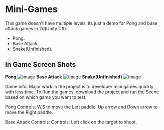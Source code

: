 # Mini-Games
This game doesn't have multiple levels, its just a demo for Pong and base attack games in 2d(Unity C#).
- Pong.
- Base Attack.
- Snake(Unfinished).

## In Game Screen Shots
**Pong**
![image](https://user-images.githubusercontent.com/47148900/149487785-63efa8c4-3b38-4df5-a643-29c3d781c93e.png)
**Base Attack**
![image](https://user-images.githubusercontent.com/47148900/149487551-5b68604b-078a-47b9-aef7-1e1b54a1f201.png)
**Snake(Unfinished)**
![image](https://user-images.githubusercontent.com/47148900/149488119-b232d409-a14e-4aa6-8f6f-2d58b0c4544b.png)

Game info: Major work in the project is to developer mini games quickly with less time. To Run the games, download the project and run the Scene based on which game you want to test.

Pong Controls:
W,S to move the Left paddle.
Up arrow and Down arrow to move the Right paddle.

Base Attack Controls:
Controls: Left click on the target to shoot.
